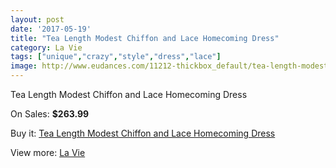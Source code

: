 ```yaml
---
layout: post
date: '2017-05-19'
title: "Tea Length Modest Chiffon and Lace Homecoming Dress"
category: La Vie
tags: ["unique","crazy","style","dress","lace"]
image: http://www.eudances.com/11212-thickbox_default/tea-length-modest-chiffon-and-lace-homecoming-dress.jpg
---
```

Tea Length Modest Chiffon and Lace Homecoming Dress

On Sales: **$263.99**
<a href="https://www.eudances.com/en/la-vie/3574-tea-length-modest-chiffon-and-lace-homecoming-dress.html"><amp-img layout="responsive" width="600" height="600" src="//www.eudances.com/11212-thickbox_default/tea-length-modest-chiffon-and-lace-homecoming-dress.jpg" alt="Tea Length Modest Chiffon and Lace Homecoming Dress 0" /></a>
<a href="https://www.eudances.com/en/la-vie/3574-tea-length-modest-chiffon-and-lace-homecoming-dress.html"><amp-img layout="responsive" width="600" height="600" src="//www.eudances.com/11218-thickbox_default/tea-length-modest-chiffon-and-lace-homecoming-dress.jpg" alt="Tea Length Modest Chiffon and Lace Homecoming Dress 1" /></a>
<a href="https://www.eudances.com/en/la-vie/3574-tea-length-modest-chiffon-and-lace-homecoming-dress.html"><amp-img layout="responsive" width="600" height="600" src="//www.eudances.com/11217-thickbox_default/tea-length-modest-chiffon-and-lace-homecoming-dress.jpg" alt="Tea Length Modest Chiffon and Lace Homecoming Dress 2" /></a>
<a href="https://www.eudances.com/en/la-vie/3574-tea-length-modest-chiffon-and-lace-homecoming-dress.html"><amp-img layout="responsive" width="600" height="600" src="//www.eudances.com/11216-thickbox_default/tea-length-modest-chiffon-and-lace-homecoming-dress.jpg" alt="Tea Length Modest Chiffon and Lace Homecoming Dress 3" /></a>
<a href="https://www.eudances.com/en/la-vie/3574-tea-length-modest-chiffon-and-lace-homecoming-dress.html"><amp-img layout="responsive" width="600" height="600" src="//www.eudances.com/11215-thickbox_default/tea-length-modest-chiffon-and-lace-homecoming-dress.jpg" alt="Tea Length Modest Chiffon and Lace Homecoming Dress 4" /></a>
<a href="https://www.eudances.com/en/la-vie/3574-tea-length-modest-chiffon-and-lace-homecoming-dress.html"><amp-img layout="responsive" width="600" height="600" src="//www.eudances.com/11214-thickbox_default/tea-length-modest-chiffon-and-lace-homecoming-dress.jpg" alt="Tea Length Modest Chiffon and Lace Homecoming Dress 5" /></a>
<a href="https://www.eudances.com/en/la-vie/3574-tea-length-modest-chiffon-and-lace-homecoming-dress.html"><amp-img layout="responsive" width="600" height="600" src="//www.eudances.com/11213-thickbox_default/tea-length-modest-chiffon-and-lace-homecoming-dress.jpg" alt="Tea Length Modest Chiffon and Lace Homecoming Dress 6" /></a>

Buy it: [Tea Length Modest Chiffon and Lace Homecoming Dress](https://www.eudances.com/en/la-vie/3574-tea-length-modest-chiffon-and-lace-homecoming-dress.html "Tea Length Modest Chiffon and Lace Homecoming Dress")

View more: [La Vie](https://www.eudances.com/en/73-La-Vie "La Vie")